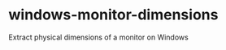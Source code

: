 windows-monitor-dimensions
==========================

Extract physical dimensions of a monitor on Windows